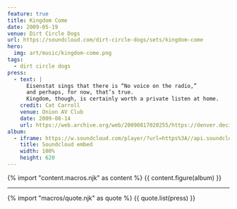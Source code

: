 ```yaml
---
feature: true
title: Kingdom Come
date: 2009-05-19
venue: Dirt Circle Dogs
url: https://soundcloud.com/dirt-circle-dogs/sets/kingdom-come
hero:
  img: art/music/kingdom-come.png
tags:
  - dirt circle dogs
press:
  - text: |
      Eisenstat sings that there is “No voice on the radio,”
      and perhaps, for now, that’s true.
      Kingdom, though, is certainly worth a private listen at home.
    credit: Cat Carroll
    venue: Onion AV Club
    date: 2009-08-14
    url: https://web.archive.org/web/20090817020255/https://denver.decider.com/articles/dirt-circle-dogs%2c31559/
album:
  - iframe: https://w.soundcloud.com/player/?url=https%3A//api.soundcloud.com/playlists/728697027&color=%23ff5500&auto_play=false&hide_related=false&show_comments=true&show_user=false&show_reposts=false&show_teaser=true
    title: Soundcloud embed
    width: 100%
    height: 620
---
```


{% import "content.macros.njk" as content %}
{{ content.figure(album) }}

------

{% import "macros/quote.njk" as quote %}
{{ quote.list(press) }}
